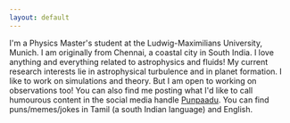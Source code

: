 ```yaml
---
layout: default
---
```

I'm a Physics Master's student at the Ludwig-Maximilians University, Munich. I am originally from Chennai, a coastal city in South India.
I love anything and everything related to astrophysics and fluids! My current research interests lie in astrophysical turbulence and in planet formation. I like to work on simulations and theory. But I am open to working on observations too!
You can also find me posting what I'd like to call humourous content in the social media handle [Punpaadu](https://www.instagram.com/punpaadu/). You can find puns/memes/jokes in Tamil (a south Indian language) and English.
